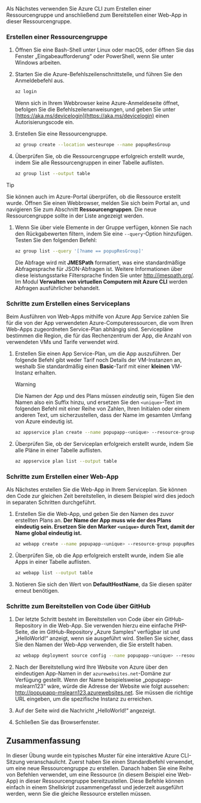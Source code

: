 Als Nächstes verwenden Sie Azure CLI zum Erstellen einer Ressourcengruppe und anschließend zum Bereitstellen einer Web-App in dieser Ressourcengruppe. 

### <a name="create-a-resource-group"></a>Erstellen einer Ressourcengruppe

1. Öffnen Sie eine Bash-Shell unter Linux oder macOS, oder öffnen Sie das Fenster „Eingabeaufforderung“ oder PowerShell, wenn Sie unter Windows arbeiten.

1. Starten Sie die Azure-Befehlszeilenschnittstelle, und führen Sie den Anmeldebefehl aus.

    ```bash
    az login
    ```
    Wenn sich in Ihrem Webbrowser keine Azure-Anmeldeseite öffnet, befolgen Sie die Befehlszeilenanweisungen, und geben Sie unter [https://aka.ms/devicelogin](https://aka.ms/devicelogin) einen Autorisierungscode ein.

1. Erstellen Sie eine Ressourcengruppe.

    ```bash
    az group create --location westeurope --name popupResGroup
    ```

1. Überprüfen Sie, ob die Ressourcengruppe erfolgreich erstellt wurde, indem Sie alle Ressourcengruppen in einer Tabelle auflisten.

    ```bash
    az group list --output table
    ```

> [!TIP]
> Sie können auch im Azure-Portal überprüfen, ob die Ressource erstellt wurde. Öffnen Sie einen Webbrowser, melden Sie sich beim Portal an, und navigieren Sie zum Abschnitt **Ressourcengruppen**. Die neue Ressourcengruppe sollte in der Liste angezeigt werden.

1. Wenn Sie über viele Elemente in der Gruppe verfügen, können Sie nach den Rückgabewerten filtern, indem Sie eine `--query`-Option hinzufügen. Testen Sie den folgenden Befehl:

    ```bash
    az group list --query '[?name == popupResGroup]'
    ```

    Die Abfrage wird mit **JMESPath** formatiert, was eine standardmäßige Abfragesprache für JSON-Abfragen ist. Weitere Informationen über diese leistungsstarke Filtersprache finden Sie unter <http://jmespath.org/>. Im Modul **Verwalten von virtuellen Computern mit Azure CLI** werden Abfragen ausführlicher behandelt.

### <a name="steps-to-create-a-service-plan"></a>Schritte zum Erstellen eines Serviceplans

Beim Ausführen von Web-Apps mithilfe von Azure App Service zahlen Sie für die von der App verwendeten Azure-Computeressourcen, die vom Ihren Web-Apps zugeordneten Service-Plan abhängig sind. Servicepläne bestimmen die Region, die für das Rechenzentrum der App, die Anzahl von verwendeten VMs und Tarife verwendet wird.

1. Erstellen Sie einen App Service-Plan, um die App auszuführen. Der folgende Befehl gibt weder Tarif noch Details der VM-Instanzen an, weshalb Sie standardmäßig einen **Basic**-Tarif mit einer **kleinen** VM-Instanz erhalten.

    > [!WARNING]
    > Die Namen der App und des Plans müssen _eindeutig_ sein, fügen Sie den Namen also ein Suffix hinzu, und ersetzen Sie den `<unique>`-Text im folgenden Befehl mit einer Reihe von Zahlen, Ihren Initialen oder einem anderen Text, um sicherzustellen, dass der Name im gesamten Umfang von Azure eindeutig ist. 

    ```bash
    az appservice plan create --name popupapp-<unique> --resource-group popupResGroup --location westeurope
    ```

1. Überprüfen Sie, ob der Serviceplan erfolgreich erstellt wurde, indem Sie alle Pläne in einer Tabelle auflisten.

    ```bash
    az appservice plan list --output table
    ```

### <a name="steps-to-create-a-web-app"></a>Schritte zum Erstellen einer Web-App

Als Nächstes erstellen Sie die Web-App in Ihrem Serviceplan. Sie können den Code zur gleichen Zeit bereitstellen, in diesem Beispiel wird dies jedoch in separaten Schritten durchgeführt.

1. Erstellen Sie die Web-App, und geben Sie den Namen des zuvor erstellten Plans an. **Der Name der App muss wie der des Plans eindeutig sein. Ersetzen Sie den Marker `<unique>` durch Text, damit der Name global eindeutig ist.**
    ```bash
    az webapp create --name popupapp-<unique> --resource-group popupResGroup --plan popupapp-<unique>
    ```

1. Überprüfen Sie, ob die App erfolgreich erstellt wurde, indem Sie alle Apps in einer Tabelle auflisten.

    ```bash
    az webapp list --output table
    ```

1. Notieren Sie sich den Wert von **DefaultHostName**, da Sie diesen später erneut benötigen.

### <a name="steps-to-deploy-code-from-github"></a>Schritte zum Bereitstellen von Code über GitHub

1. Der letzte Schritt besteht im Bereitstellen von Code über ein GitHub-Repository in die Web-App. Sie verwenden hierzu eine einfache PHP-Seite, die im GitHub-Repository „Azure Samples“ verfügbar ist und „HelloWorld!“ anzeigt, wenn sie ausgeführt wird. Stellen Sie sicher, dass Sie den Namen der Web-App verwenden, die Sie erstellt haben.

    ```bash
    az webapp deployment source config --name popupapp-<unique> --resource-group popupResGroup --repo-url "https://github.com/Azure-Samples/php-docs-hello-world" --branch master --manual-integration
    ```

1. Nach der Bereitstellung wird Ihre Website von Azure über den eindeutigen App-Namen in der `azurewebsites.net`-Domäne zur Verfügung gestellt. Wenn der Name beispielsweise „popupapp-mslearn123“ wäre, würde die Adresse der Website wie folgt aussehen: <http://popupapp-mslearn123.azurewebsites.net>. Sie müssen die richtige URL eingeben, um die spezifische Instanz zu erreichen.

1. Auf der Seite wird die Nachricht „HelloWorld!“ angezeigt.

1. Schließen Sie das Browserfenster.

## <a name="summary"></a>Zusammenfassung

In dieser Übung wurde ein typisches Muster für eine interaktive Azure CLI-Sitzung veranschaulicht. Zuerst haben Sie einen Standardbefehl verwendet, um eine neue Ressourcengruppe zu erstellen. Danach haben Sie eine Reihe von Befehlen verwendet, um eine Ressource (in diesem Beispiel eine Web-App) in dieser Ressourcengruppe bereitzustellen. Diese Befehle können einfach in einem Shellskript zusammengefasst und jederzeit ausgeführt werden, wenn Sie die gleiche Ressource erstellen müssen.
